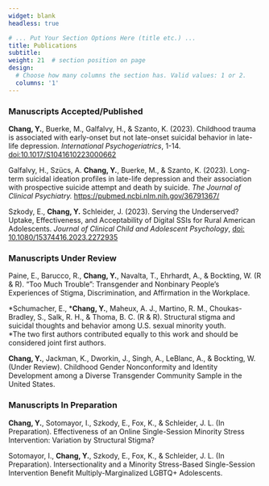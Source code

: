 ```yaml
---
widget: blank
headless: true

# ... Put Your Section Options Here (title etc.) ...
title: Publications
subtitle:
weight: 21  # section position on page
design:
  # Choose how many columns the section has. Valid values: 1 or 2.
  columns: '1'
---
```


<h3>Manuscripts Accepted/Published</h3>

**Chang, Y.**, Buerke, M., Galfalvy, H., & Szanto, K. (2023). Childhood trauma is associated with early-onset but not late-onset suicidal behavior in late-life depression. *International Psychogeriatrics*, 1-14. [doi:10.1017/S1041610223000662](https://pubmed.ncbi.nlm.nih.gov/37642013/)  

Galfalvy, H., Szücs, A. **Chang, Y.**, Buerke, M., & Szanto, K. (2023). Long-term suicidal ideation profiles in late-life depression and their association with prospective suicide attempt and death by suicide. *The Journal of Clinical Psychiatry.* https://pubmed.ncbi.nlm.nih.gov/36791367/

Szkody, E., **Chang, Y.** Schleider, J. (2023). Serving the Underserved? Uptake, Effectiveness, and Acceptability of Digital SSIs for Rural American Adolescents. *Journal of Clinical Child and Adolescent Psychology*, [doi: 10.1080/15374416.2023.2272935](https://doi.org/10.1080/15374416.2023.2272935)

<h3>Manuscripts Under Review</h3>

Paine, E., Barucco, R., **Chang, Y.**, Navalta, T., Ehrhardt, A., & Bockting, W. (R & R). “Too Much Trouble”: Transgender and Nonbinary People’s Experiences of Stigma, Discrimination, and Affirmation in the Workplace.

*Schumacher, E., ***Chang, Y.**, Maheux, A. J., Martino, R. M., Choukas-Bradley, S., Salk, R. H., & Thoma, B. C. (R & R). Structural stigma and suicidal thoughts and behavior among U.S. sexual minority youth.<br/>
*The two first authors contributed equally to this work and should be considered joint first authors.  

**Chang, Y.**, Jackman, K., Dworkin, J., Singh, A., LeBlanc, A., & Bockting, W. (Under Review). Childhood Gender Nonconformity and Identity Development among a Diverse Transgender Community Sample in the United States. 

<h3>Manuscripts In Preparation</h3>

**Chang, Y.**, Sotomayor, I., Szkody, E., Fox, K., & Schleider, J. L. (In Preparation). Effectiveness of an Online Single-Session Minority Stress Intervention: Variation by Structural Stigma?

Sotomayor, I., **Chang, Y.**, Szkody, E., Fox, K., & Schleider, J. L. (In Preparation). Intersectionality and a Minority Stress-Based Single-Session Intervention Benefit Multiply-Marginalized LGBTQ+ Adolescents.
